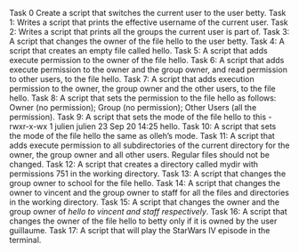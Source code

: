Task 0 Create a script that switches the current user to the user betty.
Task 1: Writes a script that prints the effective username of the current user.
Task 2: Writes a script that prints all the groups the current user is part of.
Task 3: A script that changes the owner of the file hello to the user betty.
Task 4: A script that creates an empty file called hello.
Task 5: A script that adds execute permission to the owner of the file hello.
Task 6: A script that adds execute permission to the owner and the group owner, and read permission to other users, to the file hello.
Task 7: A script that adds execution permission to the owner, the group owner and the other users, to the file hello.
Task 8: A script that sets the permission to the file hello as follows: Owner (no permission); Group (no permission); Other Users (all the permission).
Task 9: A script that sets the mode of the file hello to this -rwxr-x-wx 1 julien julien 23 Sep 20 14:25 hello.
Task 10: A script that sets the mode of the file hello the same as olleh’s mode.
Task 11: A script that adds execute permission to all subdirectories of the current directory for the owner, the group owner and all other users. Regular files should not be changed.
Task 12: A script that creates a directory called mydir with permissions 751 in the working directory.
Task 13: A script that changes the group owner to school for the file hello.
Task 14: A script that changes the owner to vincent and the group owner to staff for all the files and directories in the working directory.
Task 15: A script that changes the owner and the group owner of _hello to vincent and staff respectively_.
Task 16: A script that changes the owner of the file hello to betty only if it is owned by the user guillaume.
Task 17: A script that will play the StarWars IV episode in the terminal.
